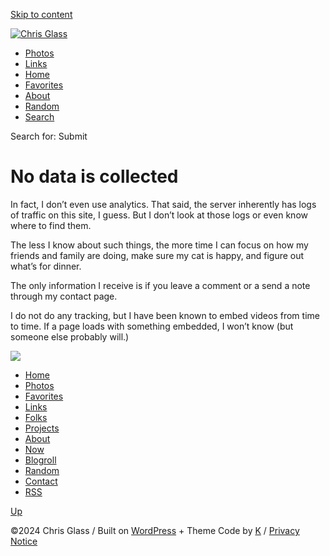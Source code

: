 [Skip to content](#primary)

[![Chris Glass](https://chrisglass.com/wp-content/themes/glass-vision/library/img/glass-edie-mini.png)](https://chrisglass.com/)

* [Photos](https://chrisglass.com/photos/)
* [Links](https://chrisglass.com/links/)
* [Home](https://chrisglass.com/)
* [Favorites](https://chrisglass.com/favorites/)
* [About](https://chrisglass.com/about/)
* [Random](https://chrisglass.com/random)
* [Search](https://chrisglass.com/site-search/)

Search for:  Submit

No data is collected
====================

In fact, I don’t even use analytics. That said, the server inherently has logs of traffic on this site, I guess. But I don’t look at those logs or even know where to find them.

The less I know about such things, the more time I can focus on how my friends and family are doing, make sure my cat is happy, and figure out what’s for dinner.

The only information I receive is if you leave a comment or a send a note through my contact page.

I do not do any tracking, but I have been known to embed videos from time to time. If a page loads with something embedded, I won’t know (but someone else probably will.)

![](https://chrisglass.com/wp-content/uploads/2021/04/chris.png)

* [Home](https://chrisglass.com/)
* [Photos](https://chrisglass.com/photos/)
* [Favorites](https://chrisglass.com/favorites/)
* [Links](https://chrisglass.com/links/)
* [Folks](https://chrisglass.com/characters/)
* [Projects](https://chrisglass.com/projects/)
* [About](https://chrisglass.com/about/)
* [Now](https://chrisglass.com/about/now/)
* [Blogroll](https://chrisglass.com/blogroll/)
* [Random](https://chrisglass.com/random)
* [Contact](https://chrisglass.com/about/contact/)
* [RSS](https://chrisglass.com/feeds)

[Up](#page)

©2024 Chris Glass / Built on [WordPress](https://wordpress.org/) + Theme Code by [K](https://kangabell.co/) / [Privacy Notice](https://chrisglass.com/privacy)